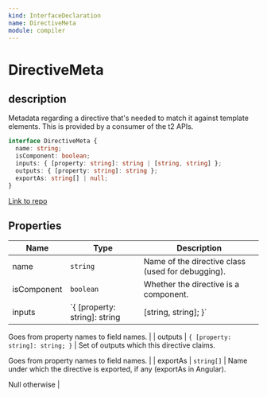 ```yaml
---
kind: InterfaceDeclaration
name: DirectiveMeta
module: compiler
---
```


# DirectiveMeta

## description

Metadata regarding a directive that's needed to match it against template elements. This is
provided by a consumer of the t2 APIs.

```ts
interface DirectiveMeta {
  name: string;
  isComponent: boolean;
  inputs: { [property: string]: string | [string, string] };
  outputs: { [property: string]: string };
  exportAs: string[] | null;
}
```

[Link to repo](https://github.com/timdeschryver/angular/blob/master/packages/compiler/src/render3/view/t2_api.ts#L33-L64)

## Properties

| Name        | Type                          | Description                                       |
| ----------- | ----------------------------- | ------------------------------------------------- |
| name        | `string`                      | Name of the directive class (used for debugging). |
| isComponent | `boolean`                     | Whether the directive is a component.             |
| inputs      | `{ [property: string]: string | [string, string]; }`                              | Set of inputs which this directive claims. |

Goes from property names to field names. |
| outputs | `{ [property: string]: string; }` | Set of outputs which this directive claims.

Goes from property names to field names. |
| exportAs | `string[]` | Name under which the directive is exported, if any (exportAs in Angular).

Null otherwise |
